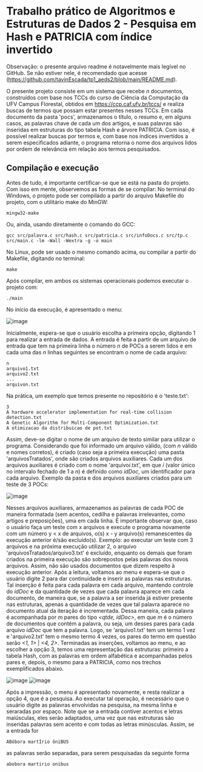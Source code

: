 # Trabalho prático de Algoritmos e Estruturas de Dados 2 - Pesquisa em Hash e PATRICIA com índice invertido
Observação: o presente arquivo readme é notavelmente mais legível no GitHub. Se não estiver nele, é recomendado que acesse (<https://github.com/tavinEscada/tp1_aeds2/blob/main/README.md>).

O presente projeto consiste em um sistema que recebe *n* documentos, construídos com base nos TCCs do curso de Ciência da Computação da UFV Campus Florestal, obtidos em <https://ccp.caf.ufv.br/tccs/> e realiza buscas de termos que possam estar presentes nesses TCCs. Em cada documento da pasta 'pocs', armazenamos o título, o resumo e, em alguns casos, as palavras chave de cada um dos artigos, e suas palavras são inseridas em estruturas do tipo tabela Hash e árvore PATRICIA. Com isso, é possível realizar buscas por termos e, com base nos índices invertidos a serem especificados adiante, o programa retorna o nome dos arquivos lidos por ordem de relevância em relação aos termos pesquisados.
## Compilação e execução
Antes de tudo, é importante certificar-se que se está na pasta do projeto. Com isso em mente, observemos as formas de se compilar:
No terminal do Windows, o projeto pode ser compilado a partir do arquivo Makefile do projeto, com o utilitário make do MinGW:
```
mingw32-make
```
Ou, ainda, usando diretamente o comando do GCC:
```
gcc src/palavra.c src/hash.c src/patricia.c src/infoDocs.c src/tp.c src/main.c -lm -Wall -Wextra -g -o main
```
No Linux, pode ser usado o mesmo comando acima, ou compilar a partir do Makefile, digitando no terminal:
```
make
```
Após compilar, em ambos os sistemas operacionais podemos executar o projeto com:
```
./main
```
No início da execução, é apresentado o menu:

![image](https://github.com/user-attachments/assets/c83bfd7d-3c06-4887-ac5f-dd0bd809e635)

Inicialmente, espera-se que o usuário escolha a primeira opção, digitando 1 para realizar a entrada de dados. A entrada é feita a partir de um arquivo de entrada que tem na primeira linha o número *n* de POCs a serem lidos e em cada uma das *n* linhas seguintes se encontram o nome de cada arquivo:
```
n
arquivo1.txt
arquivo2.txt
...
arquivon.txt
```
Na prática, um exemplo que temos presente no repositório é o 'teste.txt':
```
3
A hardware accelerator implementation for real-time collision detection.txt
A Genetic Algorithm for Multi-Component Optimization.txt
A otimizacao da distribuicao de pot.txt
```
Assim, deve-se digitar o nome de um arquivo de texto similar para utilizar o programa. Considerando que foi informado um arquivo válido, (com *n* válido e nomes corretos), é criado (caso seja a primeira execução) uma pasta 'arquivosTratados', onde são criados arquivos auxiliares. Cada um dos arquivos auxiliares é criado com o nome 'arquivo*i*.txt', em que *i* (valor único no intervalo fechado de 1 a *n*) é definido como *idDoc*, um identificador para cada arquivo. Exemplo da pasta e dos arquivos auxiliares criados para um teste de 3 POCs:

![image](https://github.com/user-attachments/assets/6944d612-4368-4b44-a006-0ab871817668)

Nesses arquivos auxiliares, armazenamos as palavras de cada POC de maneira formatada (sem acentos, cedilha e palavras irrelevantes, como artigos e preposições), uma em cada linha. É importante observar que, caso o usuário faça um teste com x arquivos e execute o programa novamente com um número y < x de arquivos, o(s) x - y arquivo(s) remanescentes da execução anterior é/são excluído(s). Exemplo: ao executar um teste com 3 arquivos e na próxima execução utilizar 2, o arquivo 'arquivosTratados/arquivo3.txt' é excluído, enquanto os demais que foram criados na primeira execução são sobrepostos pelas palavras dos novos arquivos. Assim, não são usados documentos que dizem respeito à execução anterior.
Após a leitura, voltamos ao menu e espera-se que o usuário digite 2 para dar continuidade e inserir as palavras nas estruturas. Tal inserção é feita para cada palavra em cada arquivo, mantendo controle do *idDoc* e da quantidade de vezes que cada palavra aparece em cada documento, de maneira que, se a palavra a ser inserida já estiver presente nas estruturas, apenas a quantidade de vezes que tal palavra aparece no documento atual da iteração é incrementada. Dessa maneira, cada palavra é acompanhada por *m* pares do tipo *<qtde, idDoc>*, em que *m* é o número de documentos que contém a palavra, ou seja, um desses pares para cada arquivo *idDoc* que tem a palavra. Logo, se 'arquivo1.txt' tem um termo 1 vez e 'arquivo2.txt' tem o mesmo termo 4 vezes, os pares do termo em questão serão *<1, 1>* | *<4, 2>*.
Terminadas as inserções, voltamos ao menu, e ao escolher a opção 3, temos uma representação das estruturas: primeiro a tabela Hash, com as palavras em ordem alfabética e acompanhadas pelos pares e, depois, o mesmo para a PATRICIA, como nos trechos exemplificados abaixo.

![image](https://github.com/user-attachments/assets/00dbd2c8-7202-4cbd-94e0-fc400240505a) ![image](https://github.com/user-attachments/assets/8d0d77c2-6b32-41b9-98a2-45d58744dff5)

Após a impressão, o menu é apresentado novamente, e resta realizar a opção 4, que é a pesquisa. Ao executar tal operação, é necessário que o usuário digite as palavras envolvidas na pesquisa, na mesma linha e seraradas por espaço. Note que se a entrada contiver acentos e letras maiúsculas, eles serão adaptados, uma vez que nas estruturas são inseridas palavras sem acento e com todas as letras minúsculas. Assim, se a entrada for
```
ABóbora martÍrio ôniBUS
```
as palavras serão separadas, para serem pesquisadas da seguinte forma
```
abobora martirio onibus
```
